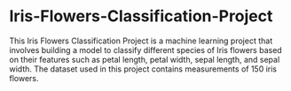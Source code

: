 # Iris-Flowers-Classification-Project
This Iris Flowers Classification Project is a machine learning project that involves building a model to classify different species of Iris flowers based on their features such as petal length, petal width, sepal length, and sepal width. The dataset used in this project contains measurements of 150 iris flowers.
